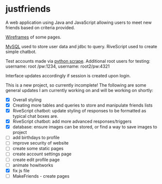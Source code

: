 # justfriends

A web application using Java and JavaScript allowing users to meet new friends based on criteria provided.

[Wireframes](https://docs.google.com/document/d/1t_8mv_S5_ZJTxqe92K-kDdLEIDS6l6u1I2PESEbcgGc/edit?usp=sharing) of some pages.

[MySQL](https://github.com/marthaczerwik/justfriendsSQL) used to store user data and jdbc to query. RiveScript used to create simple chatbot.

Test accounts made via [python scrape](https://github.com/marthaczerwik/jsfrScrape). Additional root users for testing: username: root /pw:1234, username: root2/pw:4321

Interface updates accordingly if session is created upon login.

This is a new project, so currently incomplete! The following are some general updates I am currently working on and will be working on shortly:

- [x] Overall styling
- [x] Creating more tables and queries to store and manipulate friends lists
- [x] RiveScript chatbot: update styling of responses to be formatted as typical chat boxes are.
- [x] RiveScript chatbot: add more advanced responses/triggers
- [x] database: ensure images can be stored, or find a way to save images to project
- [ ] add birthdays to profile
- [ ] improve security of website
- [ ] create some static pages 
- [ ] create account settings page
- [ ] create edit profile page
- [ ] animate howitworks
- [x] fix js file
- [ ] MakeFriends - create pages 
